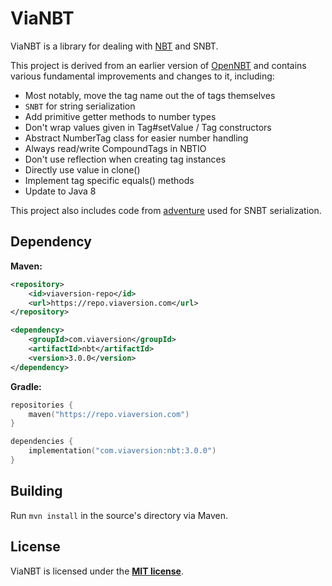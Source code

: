 # ViaNBT

ViaNBT is a library for dealing with [NBT](https://minecraft.wiki/w/NBT_format) and SNBT.

This project is derived from an earlier version of [OpenNBT](https://github.com/GeyserMC/OpenNBT/) and contains various fundamental improvements and changes to it, including:

* Most notably, move the tag name out the of tags themselves
* `SNBT` for string serialization
* Add primitive getter methods to number types
* Don't wrap values given in Tag#setValue / Tag constructors
* Abstract NumberTag class for easier number handling
* Always read/write CompoundTags in NBTIO
* Don't use reflection when creating tag instances
* Directly use value in clone()
* Implement tag specific equals() methods
* Update to Java 8

This project also includes code from [adventure](https://github.com/KyoriPowered/adventure) used for SNBT serialization.

## Dependency

**Maven:**

```xml
<repository>
    <id>viaversion-repo</id>
    <url>https://repo.viaversion.com</url>
</repository>
```

```xml
<dependency>
    <groupId>com.viaversion</groupId>
    <artifactId>nbt</artifactId>
    <version>3.0.0</version>
</dependency>
```

**Gradle:**

```kotlin
repositories {
    maven("https://repo.viaversion.com")
}

dependencies {
    implementation("com.viaversion:nbt:3.0.0")
}
```

## Building

Run `mvn install` in the source's directory via Maven.

## License

ViaNBT is licensed under the **[MIT license](http://www.opensource.org/licenses/mit-license.html)**.
